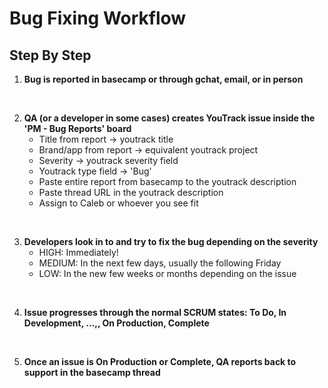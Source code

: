 # Bug Fixing Workflow

## Step By Step

1. **Bug is reported in basecamp or through gchat, email, or in person**
<br>

2. **QA (or a developer in some cases) creates YouTrack issue inside the 'PM - Bug Reports' board**
    - Title from report -> youtrack title
    - Brand/app from report -> equivalent youtrack project
    - Severity -> youtrack severity field
    - Youtrack type field -> 'Bug'
    - Paste entire report from basecamp to the youtrack description
    - Paste thread URL in the youtrack description
    - Assign to Caleb or whoever you see fit
<br>

3. **Developers look in to and try to fix the bug depending on the severity**
    - HIGH: Immediately!
    - MEDIUM: In the next few days, usually the following Friday
    - LOW: In the new few weeks or months depending on the issue
<br>

4. **Issue progresses through the normal SCRUM states: To Do, In Development, ...,, On Production, Complete**
<br>

5. **Once an issue is On Production or Complete, QA reports back to support in the basecamp thread**